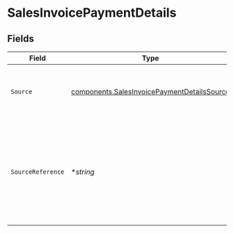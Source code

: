 # SalesInvoicePaymentDetails


## Fields

| Field                                                                                                               | Type                                                                                                                | Required                                                                                                            | Description                                                                                                         | Example                                                                                                             |
| ------------------------------------------------------------------------------------------------------------------- | ------------------------------------------------------------------------------------------------------------------- | ------------------------------------------------------------------------------------------------------------------- | ------------------------------------------------------------------------------------------------------------------- | ------------------------------------------------------------------------------------------------------------------- |
| `Source`                                                                                                            | [components.SalesInvoicePaymentDetailsSource](../../models/components/salesinvoicepaymentdetailssource.md)          | :heavy_check_mark:                                                                                                  | The way through which the invoice is to be set to paid.                                                             | payment-link                                                                                                        |
| `SourceReference`                                                                                                   | **string*                                                                                                           | :heavy_minus_sign:                                                                                                  | A reference to the payment the sales invoice is paid by. Required for `source` values `payment-link` and<br/>`payment`. | pl_d9fQur83kFdhH8hIhaZfq                                                                                            |